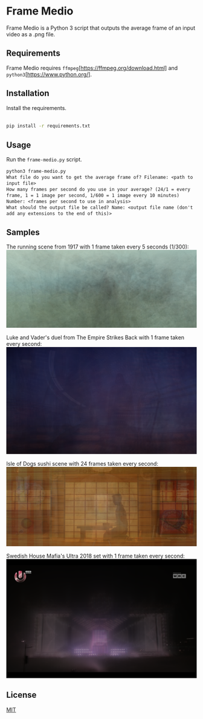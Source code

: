 # Frame Medio

Frame Medio is a Python 3 script that outputs the average frame of an input video as a .png file.

## Requirements

Frame Medio requires `ffmpeg`[https://ffmpeg.org/download.html] and `python3`[https://www.python.org/].

## Installation

Install the requirements.

```bash

pip install -r requirements.txt
```

## Usage

Run the `frame-medio.py` script.

```
python3 frame-medio.py
What file do you want to get the average frame of? Filename: <path to input file>
How many frames per second do you use in your average? (24/1 = every frame, 1 = 1 image per second, 1/600 = 1 image every 10 minutes) Number: <frames per second to use in analysis>
What should the output file be called? Name: <output file name (don't add any extensions to the end of this)>
```

## Samples

The running scene from 1917 with 1 frame taken every 5 seconds (1/300):
![1917](samples/1917-12-fpm.png)

Luke and Vader's duel from The Empire Strikes Back with 1 frame taken every second:
![ESB](samples/duel-1-fps.png)

Isle of Dogs sushi scene with 24 frames taken every second:
![sushi](samples/wes-24-fps.png)

Swedish House Mafia's Ultra 2018 set with 1 frame taken every second:
![SHM](samples/shm-1-fps.png)

## License

[MIT](https://choosealicense.com/licenses/mit/)
